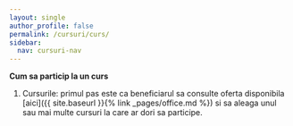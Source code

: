 ```yaml
---
layout: single
author_profile: false
permalink: /cursuri/curs/
sidebar:
  nav: cursuri-nav
---
```


**Cum sa particip la un curs**

1) Cursurile: primul pas este ca beneficiarul sa consulte oferta disponibila [aici]({{ site.baseurl }}{% link _pages/office.md %}) si sa aleaga unul sau mai multe cursuri la care ar dori sa participe. 
